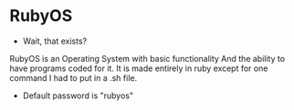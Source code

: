 # RubyOS
- Wait, that exists?

RubyOS is an Operating System with basic functionality
And the ability to have programs coded for it. It is made entirely in ruby except for
one command I had to put in a .sh file.

+ Default password is "rubyos"
